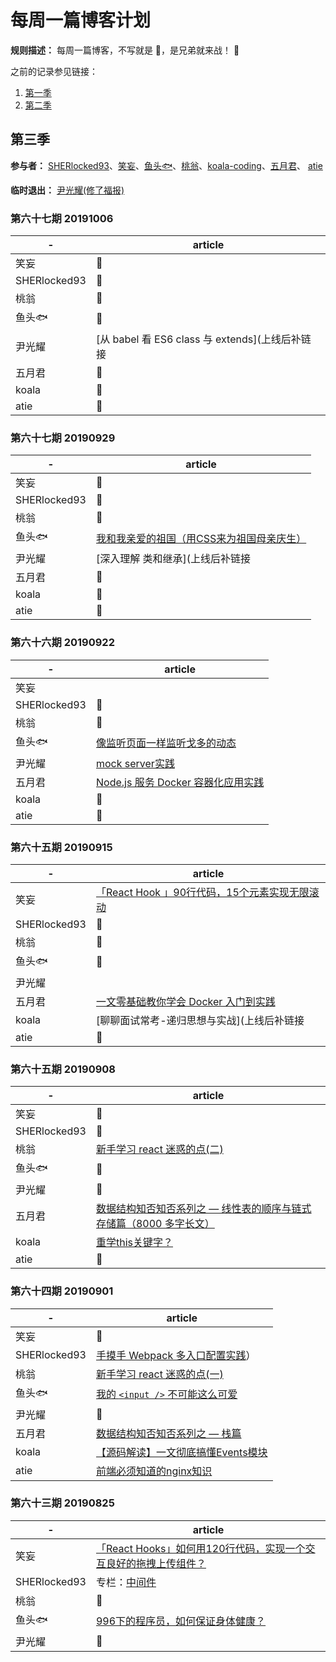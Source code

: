 # 每周一篇博客计划

**规则描述：** 每周一篇博客，不写就是 🐶，是兄弟就来战！ 🤪

之前的记录参见链接：
1. [第一季](https://github.com/so-much-to-learn/weekly-blog/blob/master/season-1.md)
2. [第二季](https://github.com/so-much-to-learn/weekly-blog/blob/master/season-2.md)

## 第三季

**参与者：** [SHERlocked93](https://github.com/SHERlocked93/blog)、[笑妄](https://juejin.im/user/57bd1bdfd342d3006bf76a52/posts)、[鱼头🐟](https://github.com/KRISACHAN)、[桃翁](https://github.com/crazylxr)、[koala\-coding](https://github.com/koala-coding)、[五月君](https://github.com/Q-Angelo)、
[atie](https://segmentfault.com/blog/zhouatie)

**临时退出：** [尹光耀(修了福报)](https://juejin.im/user/57fd8810816dfa0056d0b504/posts)

### 第六十七期 20191006

|   -   |   article   |
| ----  |   ---- |
|   笑妄    |  🐶  |
|   SHERlocked93   |   🐶  |
|   桃翁   |   🐶  |
|   鱼头🐟   |   🐶   |
|   尹光耀  |   [从 babel 看 ES6 class 与 extends](上线后补链接   |
|   五月君  |   🐶  |
|   koala  |    🐶  |
|   atie  |   🐶   |

### 第六十七期 20190929

|   -   |   article   |
| ----  |   ---- |
|   笑妄    |  🐶  |
|   SHERlocked93   |   🐶  |
|   桃翁   |   🐶  |
|   鱼头🐟   |   [我和我亲爱的祖国（用CSS来为祖国母亲庆生）](https://mp.weixin.qq.com/s/6x6FoowyHfjwR-9FmVMfXg)   |
|   尹光耀  |   [深入理解 类和继承](上线后补链接   |
|   五月君  |   🐶  |
|   koala  |    🐶  |
|   atie  |   🐶   |

### 第六十六期 20190922

|   -   |   article   |
| ----  |   ---- |
|   笑妄    |    |
|   SHERlocked93   |   🐶  |
|   桃翁   |   🐶  |
|   鱼头🐟   |   [像监听页面一样监听戈多的动态](https://mp.weixin.qq.com/s/YZx5hJ0tzEfvYOUJHsAIzQ)   |
|   尹光耀  |   [mock server实践](https://github.com/yinguangyao/blog/issues/28)   |
|   五月君  |   [Node.js 服务 Docker 容器化应用实践](https://mp.weixin.qq.com/s/vTD63u6F1hQYZcMkoSaj6g)  |
|   koala  |    🐶  |
|   atie  |   🐶   |


### 第六十五期 20190915

|   -   |   article   |
| ----  |   ---- |
|   笑妄    |   [「React Hook 」90行代码，15个元素实现无限滚动](https://github.com/roger-hiro/BlogFN/issues/5) |
|   SHERlocked93   |   🐶  |
|   桃翁   |   🐶  |
|   鱼头🐟   |   🐶   |
|   尹光耀  |     |
|   五月君  | [一文零基础教你学会 Docker 入门到实践](https://mp.weixin.qq.com/s/S7ksqF8z4SYJvcG1DOupNA)   |
|   koala  |   [聊聊面试常考-递归思想与实战](上线后补链接  |
|   atie  |   🐶   |



### 第六十五期 20190908

|   -   |   article   |
| ----  |   ---- |
|   笑妄    |   🐶  |
|   SHERlocked93   |   🐶  |
|   桃翁   |   [新手学习 react 迷惑的点(二)](http://www.taoweng.site/index.php/archives/322/)   |
|   鱼头🐟   |   🐶   |
|   尹光耀  |   🐶   |
|   五月君  |   [数据结构知否知否系列之 — 线性表的顺序与链式存储篇（8000 多字长文）](https://mp.weixin.qq.com/s/wj8PJT1ZJNvYgpd_Kn8uoA)   |
|   koala  |   [重学this关键字？](https://juejin.im/post/5d6e5f77f265da03e05b2fd9)   |
|   atie  |   🐶   |


### 第六十四期 20190901
|   -   |   article   |
| ----  |   ---- |
|   笑妄    |   🐶  |
|   SHERlocked93   |   [手摸手 Webpack 多入口配置实践](https://juejin.im/post/5d7763a3f265da03c34c25ab)）  |
|   桃翁   |   [新手学习 react 迷惑的点(一)](https://juejin.im/post/5d6be5c95188255aee7aa4e0)   |
|   鱼头🐟   |   [我的 `<input />` 不可能这么可爱](https://mp.weixin.qq.com/s/wnuSk8Catd94b6ILQtkZkw)   |
|   尹光耀  |   🐶   |
|   五月君  |   [数据结构知否知否系列之 — 栈篇](https://mp.weixin.qq.com/s/IP8KLndcyIYSYxiTMGHaUg)   |
|   koala  |    [【源码解读】一文彻底搞懂Events模块](https://mp.weixin.qq.com/s/cmcSC-V7zqxvCJlrhoJsyw)   |
|   atie  |   [前端必须知道的nginx知识](https://segmentfault.com/a/1190000020250065)   |



### 第六十三期 20190825
|   -   |   article   |
| ----  |   ---- |
|   笑妄    |  [「React Hooks」如何用120行代码，实现一个交互良好的拖拽上传组件？](https://juejin.im/post/5d674313e51d4561c94b1000?utm_source=gold_browser_extension)  |
|   SHERlocked93   |   专栏：[中间件](https://www.imooc.com/read/38/article/504) |
|   桃翁   |   🐶   |
|   鱼头🐟   |   [996下的程序员，如何保证身体健康？](https://juejin.im/post/5d60f9be6fb9a06adb7fec4b)   |
|   尹光耀  |   🐶   |

